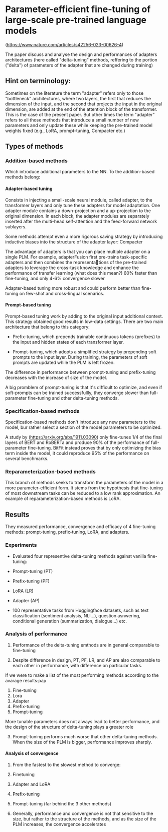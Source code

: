 #  Parameter-efficient fine-tuning of large-scale pre-trained language models
(https://www.nature.com/articles/s42256-023-00626-4)

The paper discuss and analyse the design and performances of adapters architectures (here called "delta-tuning" methods, reffering to the portion ("delta") of parameters of the adapter that are changed during training)

## Hint on terminology:

Sometimes on the literature the term "adapter" refers only to those "bottleneck" architectures, where two layers, the first that reduces the dimension of the input, and the second that projects the input in the original dimension, are added at the end of the attention block of the transformer. This is the case of the present paper.
But other times the term "adapter" refers to all those methods that introduce a small number of new parameters and only update these while keeping the pre-trained model weights fixed (e.g., LoRA, prompt-tuning, Compacter etc.)

## Types of methods

### Addition-based methods 

Which introduce additional parameters to the NN. To the addition-based methods belong:

#### Adapter-based tuning

Consists in injecting a small-scale neural module, called adapter, to the transformer layers and only tune these adapters for model adaptation. One adapter module contains a down-projection and a up-projection to the original dimension.
In each block, the adapter modules are separately inserted after the multi-head self-attention and the feed-forward network sublayers.

Some methods attempt even a more rigorous saving strategy by introducing inductive biases into the structure of the adapter layer: Compacter

The advantage of adapters is that you can place multiple adapter on a single PLM. For example, adapterFusion first pre-trains task-specific adapters and then combines the representations of the pre-trained adapters to leverage the cross-task knowledge  and enhance the performance of transfer learning (what does this mean?)
60% faster than fine-tuning, and only 4-6% convergence slower

Adapter-based tuning more robust and could perform better than fine-tuning on few-shot and cross-lingual scenarios.

#### Prompt-based tuning

Prompt-based tuning work by adding to the original input additional context. This strategy obtained good results in low-data settings. There are two main architecture that belong to this category:

- Prefix-tuning, which prepends trainable continuous tokens (prefixes) to the input and hidden states of each transformer layer. 

- Prompt-tuning, which adopts a simplified strategy by prepending soft prompts to the input layer. During training, the parameters of soft prompts are updated while the PLM is left frozen. 

The difference in performance between prompt-tuning and prefix-tuning decreases with the increase of size of the model. 

A big promblem of prompt-tuning is that it's difficult to optimize, and even if soft-prompts can be trained successfullly, they converge slower than full-parameter fine-tuning and other delta-tuning methods.

### Specification-based methods

Specification-based methods don't introduce any new parameters to the model, bur rather select a section of the model parameters to be optimized. 

A study by (https://arxiv.org/abs/1911.03090) only fine-tunes 1/4 of the final layers of BERT and RoBERTa and produce 90% of the performance of full-parameter fine-tuning. BitFit instead proves that by only optimizing the bias term inside the model, it could reproduce 95% of the performance on several benchmarks.

### Reparameterization-based methods

This branch of methods seeks to transform the parameters of the model in a more parameter-efficient form. It stems from the hypothesis that fine-tuning of most downstream tasks can be reduced to a low rank approximation. An example of reparameterization-based methods is LoRA.


## Results

They measured performance, convergence and efficacy of 4 fine-tuning methods: prompt-tuning, prefix-tuning, LoRA, and adapters.


### Experiments

- Evaluated four representive delta-tuning methods against vanilla fine-tuning:

- Prompt-tuning (PT)
- Prefix-tuning (PF)
- LoRA (LR)
- Adapter (AP)


- 100 representative tasks from Huggingface datasets, such as text classification (sentiment analysis, NLI...), question asnwering, conditional generation (summarization, dialogue...) etc.

### Analysis of performance

1. Performance of the delta-tuning emthods are in general comparable to fine-tuning

2. Despite difference in design, PT, PF, LR, and AP are also comparable to each other in performance, with difference on particular tasks.

If we were to make a list of the most performing methods according to the avarage results:pap

1. Fine-tuning
2. Lora
3. Adapter
4. Prefix-tuning
5. Prompt-tuning

More tunable parameters does not always lead to better performance, and the design of the structure of delta-tuning plays a greater role

3. Prompt-tuning performs much worse that other delta-tuning methods. When the size of the PLM is bigger, performance improves sharply.

#### Analysis of convergence

1. From the fastest to the slowest method to converge:

1. Finetuning
2. Adapter and LoRA
3. Prefix-tuning
4. Prompt-tuning (far behind the 3 other methods)

2. Generally, performance and convergence is not that sensitive to the size, but rather to the structure of the methods, and as the size of the PLM increases, the convergence accelerates
